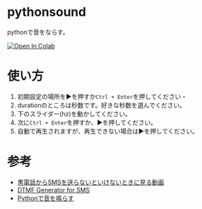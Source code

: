# pythonsound
pythonで音をならす。

<a href="https://colab.research.google.com/github/yoidea/DTMF-generator/blob/main/DTMF_generator.ipynb"><img data-canonical-src="https://colab.research.google.com/assets/colab-badge.svg" alt="Open In Colab" src="https://camo.githubusercontent.com/f5e0d0538a9c2972b5d413e0ace04cecd8efd828d133133933dfffec282a4e1b/68747470733a2f2f636f6c61622e72657365617263682e676f6f676c652e636f6d2f6173736574732f636f6c61622d62616467652e737667"></a>
# **使い方**
1.   初期設定の場所を▶を押すか`Ctrl + Enter`を押してください・
2.   durationのところは秒数です。好きな秒数を選んでください。
3.   下のスライダー(hz)を動かしてください。
4.   次に`Ctrl + Enter`を押すか、▶を押してください。
5.   自動で再生されますが、再生できない場合は▶を押してください。

# **参考**
- [黒電話からSMSを送らないといけないときに見る動画](https://youtu.be/x4DU_dA2LAc)
- [DTMF Generator for SMS](https://github.com/yoidea/DTMF-generator)
- [Pythonで音を鳴らす](https://zenn.dev/kaityo256/articles/python_play_sound)
